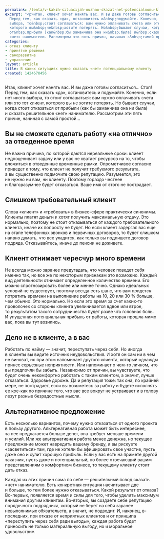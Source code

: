 ```yaml
---
permalink: /lenta/v-kakih-situacijah-nuzhno-skazat-net-potencialnomu-klientu
excerpt: "<p>Итак, клиент хочет нанять вас. И вы даже готовы согласиться... Стоп!
  Перед тем, как сказать «да», остановитесь и&nbsp;подумайте. Конечно, если нет иного
  выбора, то&nbsp;стоит соглашаться: вам нужно оплачивать счета или это тот клиент,
  которого вы&nbsp;не&nbsp;хотите потерять. Но&nbsp;бывают случаи, когда стоит отказаться
  от&nbsp;прибыли (как&nbsp;бы заманчива она ни&nbsp;была) и&nbsp;сказать решительное
  «нет» нанимателю. Рассмотрим эти пять причин, начиная с&nbsp;самой простой...</p>"
categories:
- отказ клиенту
- принятие решения
- саморазвитие
- управление
layout: article
title: В каких ситуациях нужно сказать «нет» потенциальному клиенту
created: 1424678456
---
```

Итак, клиент хочет нанять вас. И вы даже готовы согласиться... Стоп! Перед тем, как сказать «да», остановитесь и подумайте. Конечно, если нет иного выбора, то стоит соглашаться: вам нужно оплачивать счета или это тот клиент, которого вы не хотите потерять. Но бывают случаи, когда стоит отказаться от прибыли (как бы заманчива она ни была) и сказать решительное «нет» нанимателю. Рассмотрим эти пять причин, начиная с самой простой...

## Вы не сможете сделать работу «на отлично» за отведенное время ##

Не важна причина, по которой даются нереальные сроки: клиент недооценивает задачу или у вас не хватает ресурсов на то, чтобы вложиться в отведенные временные рамки. Опрометчивое согласие приведет к тому, что клиент не получит требуемого результата, а вы существенно подмочите свою репутацию. Разумеется, это не нужно ни вам, ни клиенту. Поэтому гораздо честнее и благоразумнее будет отказаться. Ваше имя от этого не пострадает.

## Слишком требовательный клиент ##

Слова «клиент» и «требовать» в бизнес-сфере практически синонимы. Клиенты платят деньги и хотят получить максимальную отдачу. Это нормально, поэтому не стоит отказываться от каждого требовательного клиента, иначе их попросту не будет. Но если клиент задергал вас еще на этапе телефонных звонков и первичных договоров, то будет слишком наивно думать, что все уладится, как только вы подпишете договор подряда. Отказывайтесь, иначе до пенсии не доживете.

## Клиент отнимает чересчур много времени ##

Не всегда можно заранее предугадать, что человек поведет себя именно так, но все же по некоторым признакам это возможно. Каждый вид деятельности отнимает определенное количество времени. Его можно спрогнозировать более или менее точно. Однако идеальных условий не существует, поэтому всегда есть шанс, что вам придется потратить времени на выполнение работы на 10, 20 или 30 % больше, чем обычно. Это нормально. Но если это время за счет каких-то проволочек со стороны клиента увеличивается вдвое или втрое, то результатом такого сотрудничества будет разве что головная боль. И упущенная потенциальная прибыль от работы, которая прошла мимо вас, пока вы тут возились.

## Дело не в клиенте, а в вас ##

Работать по найму — значит, переступать через себя. Но иногда в клиенты вы видите источник неудовольствия. И хотя он сам ни в чем не виноват, но при этом напоминает другого клиента, который однажды принес серьезные неприятности. Или напоминает о чем-то личном, что вы предпочли бы забыть. Независимо от причин, вы чувствуете, что будет очень некомфортно работать с таким клиентом, а значит, лучше отказаться. Здоровье дороже. Да и репутация тоже: так она, по крайней мере, не пострадает, если вы возьметесь за работу и будете исполнять ее кое-как по причине того, что вас все вокруг не устраивает и в голову лезут разные безрадостные мысли.

## Альтернативное предложение ##

Есть несколько вариантов, почему нужно отказаться от одного проекта в пользу другого. Альтернативная работа может быть интереснее, за нее предлагается больше денег, она требует меньше времени и усилий. Или же альтернативная работа менее денежна, но текущее предложение может навредить вашему бренду, и вы рискуете «засветиться» там, где не хотели бы афишировать свое участие, пусть даже оно и сулит хорошую прибыль. Если у вас есть на примете другой заказчик, пусть даже и потенциальный, но более отвечающий вашим представлениям о комфортном бизнесе, то текущему клиенту стоит дать отказ.

Каждая из этих причин сама по себе — решительный повод сказать «нет» нанимателю. Есть конкретная ситуация насчитывает две и больше, то тем более нужно отказываться. Какой результат от отказа? Во-первых, появляется время и силы для того, чтобы уделить максимум внимания другим клиентам. Во-вторых, вы создаете себе репутацию порядочного подрядчика, который не берет на себя заранее невыполнимых обязательств, а значит, не подводит. И, наконец, в-последних, при отказе от неприятных клиентов и от принципа «переступить через себя ради выгоды», каждая работа будет приносить не только материальную выгоду, но и моральное удовольствие.
